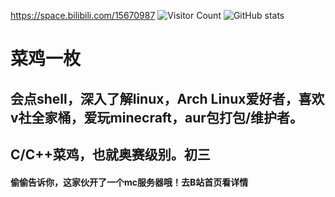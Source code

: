 https://space.bilibili.com/15670987
![Visitor Count](https://profile-counter.glitch.me/xiao-k233/count.svg)
![ GitHub stats](https://github-readme-stats.vercel.app/api?username=xiao-k233&show_icons=true&theme=tokyonight)
# 菜鸡一枚
## 会点shell，深入了解linux，Arch Linux爱好者，喜欢v社全家桶，爱玩minecraft，aur包打包/维护者。
## C/C++菜鸡，也就奥赛级别。初三
#### 偷偷告诉你，这家伙开了一个mc服务器哦！去B站首页看详情

<!---
xiao-k233/xiao-k233 is a ✨ special ✨ repository because its `README.md` (this file) appears on your GitHub profile.
You can click the Preview link to take a look at your changes.
--->
